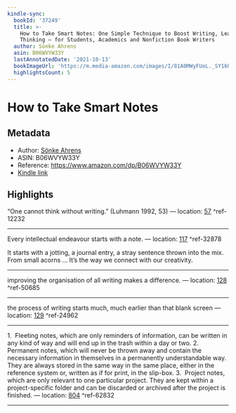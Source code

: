 ```yaml
---
kindle-sync:
  bookId: '37249'
  title: >-
    How to Take Smart Notes: One Simple Technique to Boost Writing, Learning and
    Thinking – for Students, Academics and Nonfiction Book Writers
  author: Sönke Ahrens
  asin: B06WVYW33Y
  lastAnnotatedDate: '2021-10-13'
  bookImageUrl: 'https://m.media-amazon.com/images/I/81A0MWyFUeL._SY160.jpg'
  highlightsCount: 5
---
```

# How to Take Smart Notes
## Metadata
* Author: [Sönke Ahrens](https://www.amazon.comundefined)
* ASIN: B06WVYW33Y
* Reference: https://www.amazon.com/dp/B06WVYW33Y
* [Kindle link](kindle://book?action=open&asin=B06WVYW33Y)

## Highlights
“One cannot think without writing.” (Luhmann 1992, 53) — location: [57](kindle://book?action=open&asin=B06WVYW33Y&location=57) ^ref-12232

---
Every intellectual endeavour starts with a note. — location: [117](kindle://book?action=open&asin=B06WVYW33Y&location=117) ^ref-32878

It starts with a jotting, a journal entry, a stray sentence thrown into the mix. From small acorns … It’s the way we connect with our creativity.

---
improving the organisation of all writing makes a difference. — location: [128](kindle://book?action=open&asin=B06WVYW33Y&location=128) ^ref-50685

---
the process of writing starts much, much earlier than that blank screen — location: [129](kindle://book?action=open&asin=B06WVYW33Y&location=129) ^ref-24962

---
1.  Fleeting notes, which are only reminders of information, can be written in any kind of way and will end up in the trash within a day or two. 2.  Permanent notes, which will never be thrown away and contain the necessary information in themselves in a permanently understandable way. They are always stored in the same way in the same place, either in the reference system or, written as if for print, in the slip-box. 3.  Project notes, which are only relevant to one particular project. They are kept within a project-specific folder and can be discarded or archived after the project is finished. — location: [804](kindle://book?action=open&asin=B06WVYW33Y&location=804) ^ref-62832

---
